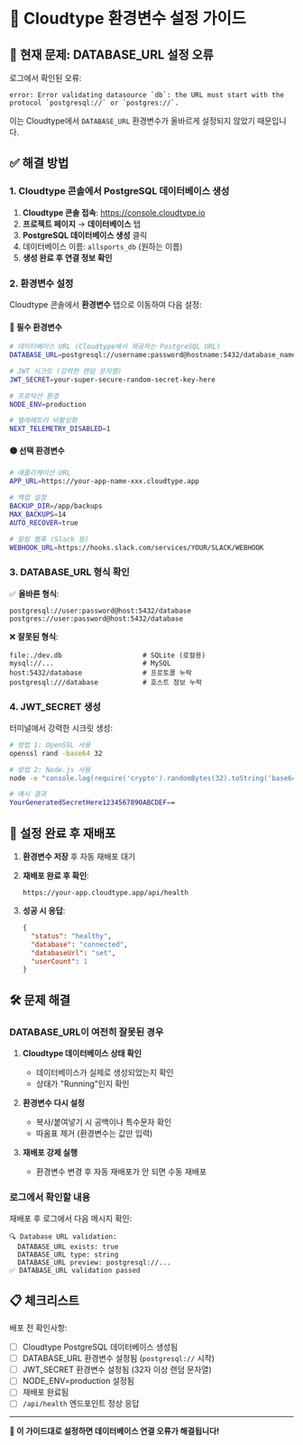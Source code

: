# 🔧 Cloudtype 환경변수 설정 가이드

## 🚨 **현재 문제: DATABASE_URL 설정 오류**

로그에서 확인된 오류:
```
error: Error validating datasource `db`: the URL must start with the protocol `postgresql://` or `postgres://`.
```

이는 Cloudtype에서 `DATABASE_URL` 환경변수가 올바르게 설정되지 않았기 때문입니다.

## ✅ **해결 방법**

### 1. Cloudtype 콘솔에서 PostgreSQL 데이터베이스 생성

1. **Cloudtype 콘솔 접속**: https://console.cloudtype.io
2. **프로젝트 페이지** → **데이터베이스** 탭
3. **PostgreSQL 데이터베이스 생성** 클릭
4. 데이터베이스 이름: `allsports_db` (원하는 이름)
5. **생성 완료 후 연결 정보 확인**

### 2. 환경변수 설정

Cloudtype 콘솔에서 **환경변수** 탭으로 이동하여 다음 설정:

#### 🔵 **필수 환경변수**
```bash
# 데이터베이스 URL (Cloudtype에서 제공하는 PostgreSQL URL)
DATABASE_URL=postgresql://username:password@hostname:5432/database_name

# JWT 시크릿 (강력한 랜덤 문자열)
JWT_SECRET=your-super-secure-random-secret-key-here

# 프로덕션 환경
NODE_ENV=production

# 텔레메트리 비활성화
NEXT_TELEMETRY_DISABLED=1
```

#### 🟡 **선택 환경변수**
```bash
# 애플리케이션 URL
APP_URL=https://your-app-name-xxx.cloudtype.app

# 백업 설정
BACKUP_DIR=/app/backups
MAX_BACKUPS=14
AUTO_RECOVER=true

# 알림 웹훅 (Slack 등)
WEBHOOK_URL=https://hooks.slack.com/services/YOUR/SLACK/WEBHOOK
```

### 3. DATABASE_URL 형식 확인

✅ **올바른 형식**:
```
postgresql://user:password@host:5432/database
postgres://user:password@host:5432/database
```

❌ **잘못된 형식**:
```
file:./dev.db                    # SQLite (로컬용)
mysql://...                      # MySQL
host:5432/database               # 프로토콜 누락
postgresql:///database           # 호스트 정보 누락
```

### 4. JWT_SECRET 생성

터미널에서 강력한 시크릿 생성:
```bash
# 방법 1: OpenSSL 사용
openssl rand -base64 32

# 방법 2: Node.js 사용
node -e "console.log(require('crypto').randomBytes(32).toString('base64'))"

# 예시 결과
YourGeneratedSecretHere1234567890ABCDEF==
```

## 🔄 **설정 완료 후 재배포**

1. **환경변수 저장** 후 자동 재배포 대기
2. **재배포 완료 후 확인**:
   ```
   https://your-app.cloudtype.app/api/health
   ```

3. **성공 시 응답**:
   ```json
   {
     "status": "healthy",
     "database": "connected",
     "databaseUrl": "set",
     "userCount": 1
   }
   ```

## 🛠️ **문제 해결**

### DATABASE_URL이 여전히 잘못된 경우

1. **Cloudtype 데이터베이스 상태 확인**
   - 데이터베이스가 실제로 생성되었는지 확인
   - 상태가 "Running"인지 확인

2. **환경변수 다시 설정**
   - 복사/붙여넣기 시 공백이나 특수문자 확인
   - 따옴표 제거 (환경변수는 값만 입력)

3. **재배포 강제 실행**
   - 환경변수 변경 후 자동 재배포가 안 되면 수동 재배포

### 로그에서 확인할 내용

재배포 후 로그에서 다음 메시지 확인:
```
🔍 Database URL validation:
  DATABASE_URL exists: true
  DATABASE_URL type: string
  DATABASE_URL preview: postgresql://...
✅ DATABASE_URL validation passed
```

## 📋 **체크리스트**

배포 전 확인사항:
- [ ] Cloudtype PostgreSQL 데이터베이스 생성됨
- [ ] DATABASE_URL 환경변수 설정됨 (`postgresql://` 시작)
- [ ] JWT_SECRET 환경변수 설정됨 (32자 이상 랜덤 문자열)
- [ ] NODE_ENV=production 설정됨
- [ ] 재배포 완료됨
- [ ] `/api/health` 엔드포인트 정상 응답

---

**🎯 이 가이드대로 설정하면 데이터베이스 연결 오류가 해결됩니다!**
